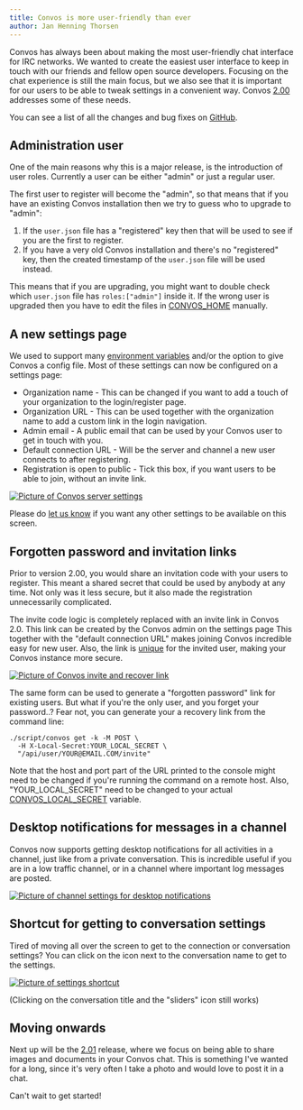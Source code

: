 ```yaml
---
title: Convos is more user-friendly than ever
author: Jan Henning Thorsen
---
```


Convos has always been about making the most user-friendly chat interface for
IRC networks. We wanted to create the easiest user interface to keep in touch
with our friends and fellow open source developers. Focusing on the chat
experience is still the main focus, but we also see that it is important for
our users to be able to tweak settings in a convenient way. Convos
[2.00](https://github.com/convos-chat/convos/blob/2.00/Changes#L3) addresses some
of these needs.

<!--more-->

You can see a list of all the changes and bug fixes on
[GitHub](https://github.com/convos-chat/convos/blob/2.00/Changes#L3).

## Administration user

One of the main reasons why this is a major release, is the introduction of
user roles. Currently a user can be either "admin" or just a regular user.

The first user to register will become the "admin", so that means that if you
have an existing Convos installation then we try to guess who to upgrade to
"admin":

1. If the `user.json` file has a "registered" key then that will be used to
   see if you are the first to register.
2. If you have a very old Convos installation and there's no "registered" key,
   then the created timestamp of the `user.json` file will be used instead.

This means that if you are upgrading, you might want to double check which
`user.json` file has `roles:["admin"]` inside it. If the wrong user is upgraded
then you have to edit the files in [CONVOS_HOME](/doc/config) manually.

## A new settings page

We used to support many [environment variables](/doc/config) and/or the
option to give Convos a config file. Most of these settings can now be
configured on a settings page:

* Organization name - This can be changed if you want to add a touch of your
  organization to the login/register page.
* Organization URL - This can be used together with the organization name to
  add a custom link in the login navigation.
* Admin email - A public email that can be used by your Convos user to get in
  touch with you.
* Default connection URL - Will be the server and channel a new user connects
  to after registering.
* Registration is open to public - Tick this box, if you want users to be able
  to join, without an invite link.

[![Picture of Convos server settings](/screenshots/2019-11-24-server-settings.jpg)](/screenshots/2019-11-24-server-settings.jpg)

Please do [let us know](https://github.com/convos-chat/convos/issues) if you want
any other settings to be available on this screen.

## Forgotten password and invitation links

Prior to version 2.00, you would share an invitation code with your users to
register. This meant a shared secret that could be used by anybody at any time.
Not only was it less secure, but it also made the registration unnecessarily
complicated.

The invite code logic is completely replaced with an invite link in Convos 2.0.
This link can be created by the Convos admin on the settings page This together
with the "default connection URL" makes joining Convos incredible easy for new
user. Also, the link is
[unique](https://github.com/convos-chat/convos/blob/2.00/t/web-register-invite-only.t)
for the invited user, making your Convos instance more secure.

[![Picture of Convos invite and recover link](/screenshots/2019-11-24-invite-link.jpg)](/screenshots/2019-11-24-invite-link.jpg)

The same form can be used to generate a "forgotten password" link for existing
users. But what if you're the only user, and you forget your password..? Fear
not, you can generate your a recovery link from the command line:

    ./script/convos get -k -M POST \
      -H X-Local-Secret:YOUR_LOCAL_SECRET \
      "/api/user/YOUR@EMAIL.COM/invite"

Note that the host and port part of the URL printed to the console might need
to be changed if you're running the command on a remote host. Also,
"YOUR_LOCAL_SECRET" need to be changed to your actual
[CONVOS_LOCAL_SECRET](/doc/config) variable.

## Desktop notifications for messages in a channel

Convos now supports getting desktop notifications for all activities in a
channel, just like from a private conversation. This is incredible useful if
you are in a low traffic channel, or in a channel where important log messages
are posted.

[![Picture of channel settings for desktop notifications](/screenshots/2019-11-24-channel-desktop-notifications.jpg)](/screenshots/2019-11-24-channel-desktop-notifications.jpg)

## Shortcut for getting to conversation settings

Tired of moving all over the screen to get to the connection or conversation
settings? You can click on the icon next to the conversation name to get to
the settings.

[![Picture of settings shortcut](/screenshots/2019-11-24-settings-shortcut.jpg)](/screenshots/2019-11-24-settings-shortcut.jpg)

(Clicking on the conversation title and the "sliders" icon still works)

## Moving onwards

Next up will be the [2.01](https://github.com/convos-chat/convos/milestone/12)
release, where we focus on being able to share images and documents in your
Convos chat. This is something I've wanted for a long, since it's very often
I take a photo and would love to post it in a chat.

Can't wait to get started!
